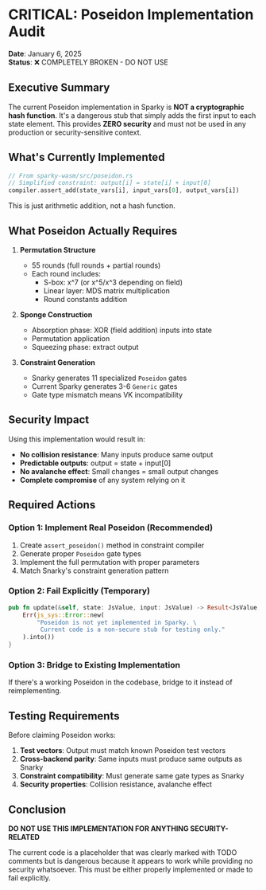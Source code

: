 # CRITICAL: Poseidon Implementation Audit

**Date**: January 6, 2025  
**Status**: ❌ COMPLETELY BROKEN - DO NOT USE

## Executive Summary

The current Poseidon implementation in Sparky is **NOT a cryptographic hash function**. It's a dangerous stub that simply adds the first input to each state element. This provides **ZERO security** and must not be used in any production or security-sensitive context.

## What's Currently Implemented

```rust
// From sparky-wasm/src/poseidon.rs
// Simplified constraint: output[i] = state[i] + input[0]
compiler.assert_add(state_vars[i], input_vars[0], output_vars[i])
```

This is just arithmetic addition, not a hash function.

## What Poseidon Actually Requires

1. **Permutation Structure**
   - 55 rounds (full rounds + partial rounds)
   - Each round includes:
     - S-box: x^7 (or x^5/x^3 depending on field)
     - Linear layer: MDS matrix multiplication
     - Round constants addition

2. **Sponge Construction**
   - Absorption phase: XOR (field addition) inputs into state
   - Permutation application
   - Squeezing phase: extract output

3. **Constraint Generation**
   - Snarky generates 11 specialized `Poseidon` gates
   - Current Sparky generates 3-6 `Generic` gates
   - Gate type mismatch means VK incompatibility

## Security Impact

Using this implementation would result in:
- **No collision resistance**: Many inputs produce same output
- **Predictable outputs**: output = state + input[0]
- **No avalanche effect**: Small changes = small output changes
- **Complete compromise** of any system relying on it

## Required Actions

### Option 1: Implement Real Poseidon (Recommended)
1. Create `assert_poseidon()` method in constraint compiler
2. Generate proper `Poseidon` gate types
3. Implement the full permutation with proper parameters
4. Match Snarky's constraint generation pattern

### Option 2: Fail Explicitly (Temporary)
```rust
pub fn update(&self, state: JsValue, input: JsValue) -> Result<JsValue, JsValue> {
    Err(js_sys::Error::new(
        "Poseidon is not yet implemented in Sparky. \
         Current code is a non-secure stub for testing only."
    ).into())
}
```

### Option 3: Bridge to Existing Implementation
If there's a working Poseidon in the codebase, bridge to it instead of reimplementing.

## Testing Requirements

Before claiming Poseidon works:
1. **Test vectors**: Output must match known Poseidon test vectors
2. **Cross-backend parity**: Same inputs must produce same outputs as Snarky
3. **Constraint compatibility**: Must generate same gate types as Snarky
4. **Security properties**: Collision resistance, avalanche effect

## Conclusion

**DO NOT USE THIS IMPLEMENTATION FOR ANYTHING SECURITY-RELATED**

The current code is a placeholder that was clearly marked with TODO comments but is dangerous because it appears to work while providing no security whatsoever. This must be either properly implemented or made to fail explicitly.